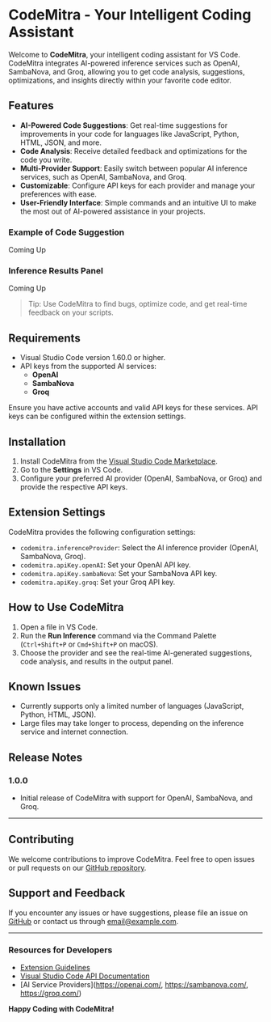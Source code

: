 # CodeMitra - Your Intelligent Coding Assistant

Welcome to **CodeMitra**, your intelligent coding assistant for VS Code. CodeMitra integrates AI-powered inference services such as OpenAI, SambaNova, and Groq, allowing you to get code analysis, suggestions, optimizations, and insights directly within your favorite code editor.

## Features

- **AI-Powered Code Suggestions**: Get real-time suggestions for improvements in your code for languages like JavaScript, Python, HTML, JSON, and more.
- **Code Analysis**: Receive detailed feedback and optimizations for the code you write.
- **Multi-Provider Support**: Easily switch between popular AI inference services, such as OpenAI, SambaNova, and Groq.
- **Customizable**: Configure API keys for each provider and manage your preferences with ease.
- **User-Friendly Interface**: Simple commands and an intuitive UI to make the most out of AI-powered assistance in your projects.

### Example of Code Suggestion

Coming Up

### Inference Results Panel

Coming Up

> Tip: Use CodeMitra to find bugs, optimize code, and get real-time feedback on your scripts.

## Requirements

- Visual Studio Code version 1.60.0 or higher.
- API keys from the supported AI services:
  - **OpenAI**
  - **SambaNova**
  - **Groq**

Ensure you have active accounts and valid API keys for these services. API keys can be configured within the extension settings.

## Installation

1. Install CodeMitra from the [Visual Studio Code Marketplace](https://marketplace.visualstudio.com/vscode).
2. Go to the **Settings** in VS Code.
3. Configure your preferred AI provider (OpenAI, SambaNova, or Groq) and provide the respective API keys.

## Extension Settings

CodeMitra provides the following configuration settings:

- `codemitra.inferenceProvider`: Select the AI inference provider (OpenAI, SambaNova, Groq).
- `codemitra.apiKey.openAI`: Set your OpenAI API key.
- `codemitra.apiKey.sambaNova`: Set your SambaNova API key.
- `codemitra.apiKey.groq`: Set your Groq API key.

## How to Use CodeMitra

1. Open a file in VS Code.
2. Run the **Run Inference** command via the Command Palette (`Ctrl+Shift+P` or `Cmd+Shift+P` on macOS).
3. Choose the provider and see the real-time AI-generated suggestions, code analysis, and results in the output panel.

## Known Issues

- Currently supports only a limited number of languages (JavaScript, Python, HTML, JSON).
- Large files may take longer to process, depending on the inference service and internet connection.

## Release Notes

### 1.0.0
- Initial release of CodeMitra with support for OpenAI, SambaNova, and Groq.

---

## Contributing

We welcome contributions to improve CodeMitra. Feel free to open issues or pull requests on our [GitHub repository](https://github.com/echorohit/codemitra).

## Support and Feedback

If you encounter any issues or have suggestions, please file an issue on [GitHub](https://github.com/your-repo-link/issues) or contact us through [email@example.com](mailto:email@example.com).

---

### Resources for Developers

- [Extension Guidelines](https://code.visualstudio.com/api/references/extension-guidelines)
- [Visual Studio Code API Documentation](https://code.visualstudio.com/api)
- [AI Service Providers](https://openai.com/, https://sambanova.com/, https://groq.com/)

**Happy Coding with CodeMitra!**
